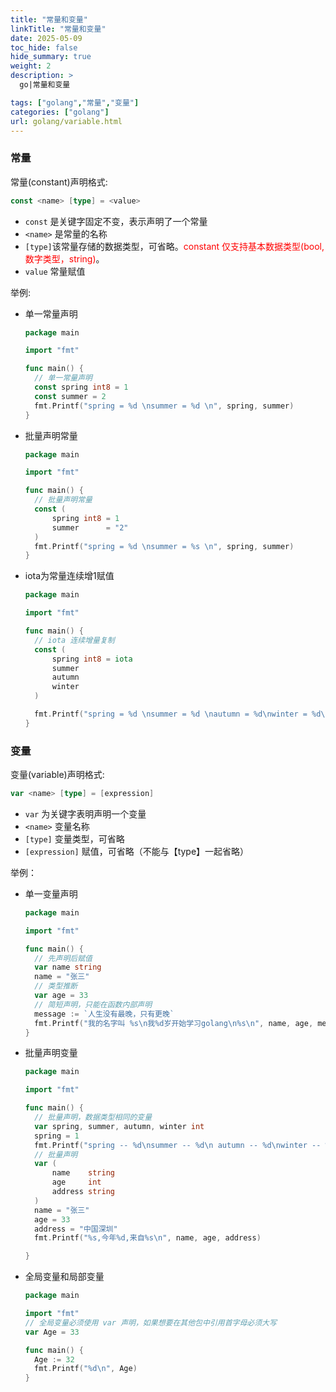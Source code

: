 ```yaml
---
title: "常量和变量"
linkTitle: "常量和变量"
date: 2025-05-09
toc_hide: false
hide_summary: true
weight: 2
description: >
  go|常量和变量

tags: ["golang","常量","变量"]
categories: ["golang"]
url: golang/variable.html
---
```


### 常量

常量(constant)声明格式:

```go
const <name> [type] = <value>
```

+ `const` 是关键字固定不变，表示声明了一个常量
+ `<name>` 是常量的名称
+ `[type]`该常量存储的数据类型，可省略。<font color=red>constant 仅支持基本数据类型(bool, 数字类型，string)</font>。
+ `value` 常量赋值

举例:

+ 单一常量声明

  ```go
  package main
  
  import "fmt"
  
  func main() {
  	// 单一常量声明
  	const spring int8 = 1
  	const summer = 2
  	fmt.Printf("spring = %d \nsummer = %d \n", spring, summer)
  }
  ```

+ 批量声明常量

  ```go
  package main
  
  import "fmt"
  
  func main() {
  	// 批量声明常量
  	const (
  		spring int8 = 1
  		summer      = "2"
  	)
  	fmt.Printf("spring = %d \nsummer = %s \n", spring, summer)
  }
  ```

+ iota为常量连续增1赋值

  ```go
  package main
  
  import "fmt"
  
  func main() {
  	// iota 连续增量复制
  	const (
  		spring int8 = iota
  		summer
  		autumn
  		winter
  	)
  
  	fmt.Printf("spring = %d \nsummer = %d \nautumn = %d\nwinter = %d\n", spring, summer, autumn, winter)
  }
  ```

  





### 变量

变量(variable)声明格式:

```go
var <name> [type] = [expression]
```

+ `var` 为关键字表明声明一个变量
+ `<name>` 变量名称
+ `[type]` 变量类型，可省略
+ `[expression]` 赋值，可省略（不能与【type】一起省略）

举例：

+ 单一变量声明

  ```go
  package main
  
  import "fmt"
  
  func main() {
  	// 先声明后赋值
  	var name string
  	name = "张三"
  	// 类型推断
  	var age = 33
  	// 简短声明，只能在函数内部声明
  	message := `人生没有最晚，只有更晚`
  	fmt.Printf("我的名字叫 %s\n我%d岁开始学习golang\n%s\n", name, age, message)
  }
  ```

  

+ 批量声明变量

  ```go
  package main
  
  import "fmt"
  
  func main() {
  	// 批量声明，数据类型相同的变量
  	var spring, summer, autumn, winter int
  	spring = 1
  	fmt.Printf("spring -- %d\nsummer -- %d\n autumn -- %d\nwinter -- %d", spring, summer, autumn, winter)
  	// 批量声明
  	var (
  		name    string
  		age     int
  		address string
  	)
  	name = "张三"
  	age = 33
  	address = "中国深圳"
  	fmt.Printf("%s,今年%d,来自%s\n", name, age, address)
  
  }
  ```

+ 全局变量和局部变量

  ```go
  package main
  
  import "fmt"
  // 全局变量必须使用 var 声明，如果想要在其他包中引用首字母必须大写
  var Age = 33
  
  func main() {
  	Age := 32
  	fmt.Printf("%d\n", Age)
  }
  ```

